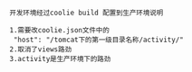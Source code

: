 
	开发环境经过coolie build 配置到生产环境说明
	
	1.需要改coolie.json文件中的   
     "host": "/tomcat下的第一级目录名称/activity/"
    2.取消了views路劲
    3.activity是生产环境下的路劲
